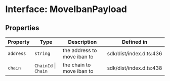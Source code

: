 # Interface: MoveIbanPayload

## Properties

| Property | Type | Description | Defined in |
| ------ | ------ | ------ | ------ |
| `address` | `string` | the address to move iban to | sdk/dist/index.d.ts:436 |
| `chain` | `ChainId` \| `Chain` | the chain to move iban to | sdk/dist/index.d.ts:438 |
